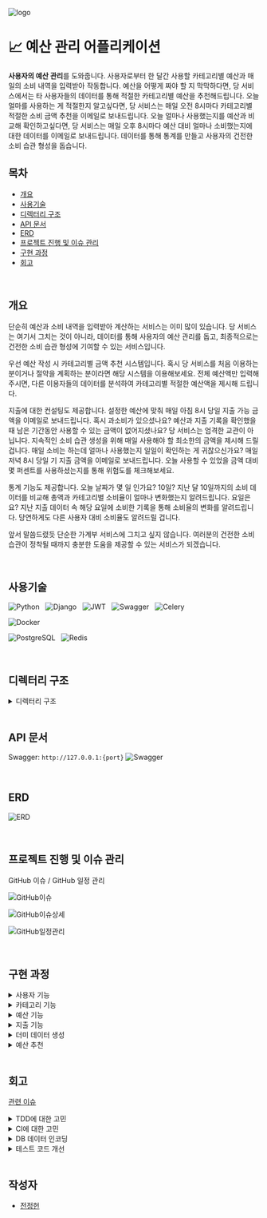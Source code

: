 ![logo](https://github.com/allen9535/budget-management-project/assets/69235039/121dcbf5-9079-4316-9e4c-9557aee9f1c7)

# 📈 예산 관리 어플리케이션

**사용자의 예산 관리**를 도와줍니다. 사용자로부터 한 달간 사용할 카테고리별 예산과 매일의 소비 내역을 입력받아 작동합니다. 예산을 어떻게 짜야 할 지 막막하다면, 당 서비스에서는 타 사용자들의 데이터를 통해 적절한 카테고리별 예산을 추천해드립니다. 오늘 얼마를 사용하는 게 적절한지 알고싶다면, 당 서비스는 매일 오전 8시마다 카테고리별 적절한 소비 금액 추천을 이메일로 보내드립니다. 오늘 얼마나 사용했는지를 예산과 비교해 확인하고싶다면, 당 서비스는 매일 오후 8시마다 예산 대비 얼마나 소비했는지에 대한 데이터를 이메일로 보내드립니다.
데이터를 통해 통계를 만들고 사용자의 건전한 소비 습관 형성을 돕습니다.

## 목차

-   [개요](#개요)
-   [사용기술](#사용기술)
-   [디렉터리 구조](#디렉터리-구조)
-   [API 문서](#API-문서)
-   [ERD](#ERD)
-   [프로젝트 진행 및 이슈 관리](#프로젝트-진행-및-이슈-관리)
-   [구현 과정](#구현-과정)
-   [회고](#회고)

<br/>

## 개요

단순히 예산과 소비 내역을 입력받아 계산하는 서비스는 이미 많이 있습니다. 당 서비스는 여기서 그치는 것이 아니라, 데이터를 통해 사용자의 예산 관리를 돕고, 최종적으로는 건전한 소비 습관 형성에 기여할 수 있는 서비스입니다.

우선 예산 작성 시 카테고리별 금액 추천 시스템입니다. 혹시 당 서비스를 처음 이용하는 분이거나 절약을 계획하는 분이라면 해당 시스템을 이용해보세요. 전체 예산액만 입력해주시면, 다른 이용자들의 데이터를 분석하여 카테고리별 적절한 예산액을 제시해 드립니다.

지출에 대한 컨설팅도 제공합니다. 설정한 예산에 맞춰 매일 아침 8시 당일 지출 가능 금액을 이메일로 보내드립니다. 혹시 과소비가 있으셨나요? 예산과 지출 기록을 확인했을 때 남은 기간동안 사용할 수 있는 금액이 없어지셨나요? 당 서비스는 엄격한 교관이 아닙니다. 지속적인 소비 습관 생성을 위해 매일 사용해야 할 최소한의 금액을 제시해 드릴겁니다. 매일 소비는 하는데 얼마나 사용했는지 일일이 확인하는 게 귀찮으신가요? 매일 저녁 8시 당일 기 지출 금액을 이메일로 보내드립니다. 오늘 사용할 수 있었을 금액 대비 몇 퍼센트를 사용하셨는지를 통해 위험도를 체크해보세요.

통계 기능도 제공합니다. 오늘 날짜가 몇 일 인가요? 10일? 지난 달 10일까지의 소비 데이터를 비교해 총액과 카테고리별 소비율이 얼마나 변화했는지 알려드립니다. 요일은요? 지난 지출 데이터 속 해당 요일에 소비한 기록을 통해 소비율의 변화를 알려드립니다. 당연하게도 다른 사용자 대비 소비율도 알려드릴 겁니다.

앞서 말씀드렸듯 단순한 가계부 서비스에 그치고 싶지 않습니다. 여러분의 건전한 소비 습관이 정착될 때까지 충분한 도움을 제공할 수 있는 서비스가 되겠습니다.

<br/>

## 사용기술

![Python](https://img.shields.io/badge/Python-3776AB.svg?style=for-the-badge&logo=Python&logoColor=white) &nbsp;
![Django](https://img.shields.io/badge/Django-092E20.svg?style=for-the-badge&logo=Django&logoColor=white) &nbsp;
![JWT](https://img.shields.io/badge/JWT-000000.svg?style=for-the-badge&logo=JSON-Web-Tokens&logoColor=white) &nbsp;
![Swagger](https://img.shields.io/badge/Swagger-85EA2D.svg?style=for-the-badge&logo=Swagger&logoColor=white) &nbsp;
![Celery](https://img.shields.io/badge/Celery-37814A.svg?style=for-the-badge&logo=Celery&logoColor=white) <br/>

![Docker](https://img.shields.io/badge/Docker-2496ED.svg?style=for-the-badge&logo=Docker&logoColor=white) <br/>

![PostgreSQL](https://img.shields.io/badge/PostgreSQL-4169E1.svg?style=for-the-badge&logo=PostgreSQL&logoColor=white) &nbsp;
![Redis](https://img.shields.io/badge/Redis-DC382D.svg?style=for-the-badge&logo=Redis&logoColor=white)

<br/>

## 디렉터리 구조

<details>
    <summary>디렉터리 구조</summary>

    📦Budget-Management-Project
    ┣ 📂.github
    ┃ ┗ 📂workflows
    ┃ ┃ ┗ 📜django_ci.yml
    ┣ 📂accounts
    ┃ ┣ 📜admin.py
    ┃ ┣ 📜apps.py
    ┃ ┣ 📜models.py
    ┃ ┣ 📜serializers.py
    ┃ ┣ 📜tests.py
    ┃ ┣ 📜urls.py
    ┃ ┣ 📜views.py
    ┃ ┗ 📜__init__.py
    ┣ 📂budgets
    ┃ ┣ 📜admin.py
    ┃ ┣ 📜apps.py
    ┃ ┣ 📜models.py
    ┃ ┣ 📜serializers.py
    ┃ ┣ 📜tests.py
    ┃ ┣ 📜urls.py
    ┃ ┣ 📜views.py
    ┃ ┗ 📜__init__.py
    ┣ 📂categories
    ┃ ┣ 📜admin.py
    ┃ ┣ 📜apps.py
    ┃ ┣ 📜models.py
    ┃ ┣ 📜serializers.py
    ┃ ┣ 📜tests.py
    ┃ ┣ 📜urls.py
    ┃ ┣ 📜views.py
    ┃ ┗ 📜__init__.py
    ┣ 📂config
    ┃ ┣ 📜asgi.py
    ┃ ┣ 📜celery.py
    ┃ ┣ 📜settings.py
    ┃ ┣ 📜urls.py
    ┃ ┣ 📜wsgi.py
    ┃ ┗ 📜__init__.py
    ┣ 📂spends
    ┃ ┣ 📜admin.py
    ┃ ┣ 📜apps.py
    ┃ ┣ 📜models.py
    ┃ ┣ 📜serializers.py
    ┃ ┣ 📜tasks.py
    ┃ ┣ 📜tests.py
    ┃ ┣ 📜urls.py
    ┃ ┣ 📜views.py
    ┃ ┗ 📜__init__.py
    ┣ 📜.env
    ┣ 📜.gitignore
    ┣ 📜category_list.csv
    ┣ 📜db_dump_data.json
    ┣ 📜dummy_budgets.py
    ┣ 📜dummy_categories.py
    ┣ 📜dummy_spends.py
    ┣ 📜dummy_users.py
    ┣ 📜manage.py
    ┣ 📜README.md
    ┗ 📜requirements.txt

기본 Django 프로젝트의 디렉터리 구조를 거의 그대로 사용하였습니다. Celery 설정 파일은 설정과 관련 있는 파일이라 함께 관리하기 위해 config 폴더에, Celery 작업과 관련된 기능들은 tasks.py 파일에 만든 다음 해당 기능과 관련있는 폴더에 위치시켰습니다. 더미 데이터를 만들기 위한 파일들과 DB 덤프 파일은 개발 작업 시 편리하게 사용하기 위해 루트 프로젝트 폴더에 위치시켰습니다.

</details>

<br/>

## API 문서

Swagger: `http://127.0.0.1:{port}`
![Swagger](https://doc-images-s3.s3.ap-northeast-2.amazonaws.com/budget_proejct_swagger.png)

<br/>

## ERD

![ERD](https://github.com/wanted-A/GIS-Restaurant/assets/69235039/39055c39-4d9d-471e-82e3-8101f755156c)

<br/>

## 프로젝트 진행 및 이슈 관리

GitHub 이슈 / GitHub 일정 관리

![GitHub이슈](https://github.com/wanted-A/GIS-Restaurant/assets/69235039/2ca80ca4-e11a-4dd8-aba7-941461b8159e)

![GitHub이슈상세](https://github.com/wanted-A/GIS-Restaurant/assets/69235039/ffff7d54-c1e0-4e8a-8c82-eb0c04e5f5f9)

![GitHub일정관리](https://github.com/wanted-A/GIS-Restaurant/assets/69235039/7d3c9e55-3365-4cdf-8e32-00cf6d6f1a72)

<br/>

## 구현 과정

<details>
<summary>사용자 기능</summary>

-   [관련 이슈 #3](https://github.com/allen9535/budget-management-project/issues/3)

1.  회원가입

    -   계정명, 이메일, 휴대전화 번호, 비밀번호, 비밀번호 체크의 다섯 항목을 입력해야 합니다.
    -   계정명과 비밀번호는 사용자 인증에 사용됩니다.
    -   이메일은 이메일 인증과 향후 서비스 제공 시 사용됩니다.
    -   비밀번호와 비밀번호 체크 항목의 경우 사용자가 정확한 값을 입력했는지 확인하기 위해 설정했습니다.
    -   휴대전화 번호는 정규표현식을 사용해 한국의 휴대전화 번호 형식만을 저장합니다.

2.  로그인

    -   계정명과 비밀번호를 입력하면 **JSON Web Token**을 발급합니다.
    -   Access Token은 보안을 위해 유효 기간을 30분으로 짧게 설정했습니다.
    -   Refresh Token 또한 보안을 위해 요청한 측에 반환하지 않고 사용자 명의로 서버의 Redis에 저장합니다.

3.  로그아웃

    -   Access Token을 받아 블랙리스트에 등록합니다.
    -   블랙리스트에 등록된 토큰은 다시 사용할 수 없습니다.

    </details>

<details>
<summary>카테고리 기능</summary>

-   [관련 이슈 #4](https://github.com/allen9535/budget-management-project/issues/4)

1. 카테고리 생성

    - 프로젝트 루트 폴더에 위치한 dummy_categories.py 파일을 실행시켜 카테고리를 등록합니다.
    - 이 때 마찬가지로 프로젝트 루트 폴더에 위치한 category_list.csv 파일을 읽어서 카테고리를 등록합니다.
    - 이와 같은 구조를 갖춘 것은 향후 카테고리 관련 수정이나 확장이 필요한 경우 csv 파일만 수정하면 되는 것이 편리할 것이라 판단했기 때문입니다.

2. 카테고리 목록

    - GET 요청을 받으면 현재 DB에 저장되어 있는 카테고리 목록을 제공합니다.
    - 인증된 사용자에게만 권한을 부여합니다.

</details>

<details>
<summary>예산 기능</summary>

-   [관련 이슈 #4](https://github.com/allen9535/budget-management-project/issues/4)
-   [관련 이슈 #16](https://github.com/allen9535/budget-management-project/issues/16)

1. 예산 생성

    - POST 요청과 함께 데이터를 받으면 해당하는 예산 데이터를 생성합니다.
    - 카테고리, 금액, 시작일, 종료일은 필수값입니다.
    - 필수값이 없거나 잘못된 데이터가 들어오면 상태코드와 함께 에러 메시지를 출력합니다.
    - 인증된 사용자에게만 권한을 부여합니다.

2. 예산 목록

    - GET 요청을 받으면 현재 로그인한 사용자의 예산 데이터 목록을 제공합니다.
    - 인증된 사용자에게만 권한을 부여합니다.

3. 예산 상세보기

    - GET 요청과 함께 예산 데이터의 ID를 받으면 해당하는 상세한 데이터를 제공합니다.
    - 잘못된 값이나 타인의 예산 데이터 ID를 입력할 경우 상태코드와 함께 에러 메시지를 출력합니다.
    - 인증된 사용자에게만 권한을 부여합니다.

4. 예산 수정

    - PUT 요청과 함께 예산 데이터 ID, 수정할 데이터를 받으면 해당하는 예산 데이터를 수정합니다.
    - 잘못된 값이나 타인의 예산 데이터 ID를 입력할 경우 상태 상태코드와 함께 에러 메시지를 출력합니다.
    - 인증된 사용자에게만 권한을 부여합니다.

5. 예산 삭제
    - DELETE 요청과 함께 예산 데이터 ID를 받으면 해당하는 예산 데이터를 삭제합니다.
    - 잘못된 값이나 타인의 예산 데이터 ID를 입력할 경우 상태 상태코드와 함께 에러 메시지를 출력합니다.
    - 인증된 사용자에게만 권한을 부여합니다.

</details>

<details>
<summary>지출 기능</summary>

-   [관련 이슈 #5](https://github.com/allen9535/budget-management-project/issues/5)
-   [관련 이슈 #12](https://github.com/allen9535/budget-management-project/issues/12)
-   [관련 이슈 #13](https://github.com/allen9535/budget-management-project/issues/13)
-   [관련 이슈 #22](https://github.com/allen9535/budget-management-project/issues/22)

1. 지출 생성

    - POST 요청과 함께 데이터를 받으면 해당하는 지출 데이터를 생성합니다.
    - 카테고리, 금액, 지출일은 필수값입니다.
    - 필수값이 없거나 잘못된 데이터가 들어오면 상태코드와 함께 에러 메시지를 출력합니다.
    - 인증된 사용자에게만 권한을 부여합니다.

2. 지출 목록

    - GET 요청과 함께 쿼리 파라미터를 받으면 해당하는 지출 목록을 제공합니다.
    - 검색 시작일, 종료일은 필수입니다.
    - 필수값이 없거나 잘못된 데이터가 들어오면 상태코드와 함께 에러 메시지를 출력합니다.
    - 인증된 사용자에게만 권한을 부여합니다.

3. 지출 상세보기

    - GET 요청과 함께 지출 데이터 ID를 받으면 해당하는 상세한 데이터를 제공합니다.
    - 잘못된 값이나 타인의 지출 데이터 ID를 입력할 경우 상태 상태코드와 함께 에러 메시지를 출력합니다.
    - 인증된 사용자에게만 권한을 부여합니다.

4. 지출 수정

    - PUT 요청과 함께 지출 데이터 ID, 수정할 데이터를 받으면 해당하는 지출 데이터를 수정합니다.
    - 잘못된 값이나 타인의 예산 데이터 ID를 입력할 경우 상태 상태코드와 함께 에러 메시지를 출력합니다.
    - 인증된 사용자에게만 권한을 부여합니다.

5. 지출 삭제

    - DELETE 요청과 함께 지출 데이터 ID를 받으면 해당하는 지출 데이터를 삭제합니다.
    - 잘못된 값이나 타인의 지출 데이터 ID를 입력할 경우 상태 상태코드와 함께 에러 메시지를 출력합니다.
    - 인증된 사용자에게만 권한을 부여합니다.

6. 지출 내역에서 합계 제외 기능

    - 지출 목록 API를 호출할 때 제외할 지출 데이터 ID를 제공하면, 지출 목록에는 그대로 표시되지만 총 지출액 항목과 카테고리별 지출액 항목에서는 제외됩니다.
    - 제외할 지출 데이터는 여러 값을 줄 수 있습니다.

7. 오늘 지출 추천

    - 사용자의 가장 최신 예산안의 기간 범위를 산출하고, 해당 범위 내의 지출 금액을 뺀 다음, 예산안 기간 범위의 남은 기간(당일 포함)으로 나누어 **일별 지출 가능 금액**을 제공합니다.
    - 총액에 대한 지출 추천과 카테고리별 **지출 추천**을 제공합니다.
    - 총액과 카테고리별 지출 가능 금액이 일정 금액 이하여도 최소한의 금액을 제시합니다. 이는 서비스의 목적이 금액 계산이 아니라 건전한 소비 습관 정착이기 때문입니다.
    - Celery를 통해 **매일 오전 8시에 자동으로 사용자의 이메일로 전송**될 수 있도록 설정했습니다.
    - 현재 코드에는 테스트용으로 개발자 이메일에 한 개의 이메일만 전송되도록 설정했습니다.

8. 오늘 지출 안내

    - 사용자가 오늘 지출한 총액을 제공합니다.
    - 사용자의 가장 최신 예산안의 기간 범위를 산출하여 카테고리별 해당 기간의 예산 총액을 제공합니다.
    - 또 이를 날짜별로 나누어 오늘의 **적정 지출 금액**과 실제 지출한 금액을 제공합니다.
    - 적정 금액에 대한 실지출 금액의 비를 퍼센테이지로 만들어 **위험도**를 제공합니다.
    - Celery를 통해 **매일 오후 8시에 자동으로 사용자의 이메일로 전송**될 수 있도록 설정했습니다.
    - 현재 코드에서는 테스트용으로 개발자 이메일에 한 개의 이메일만 전송되도록 설정했습니다.

9. 지출 통계
    - 오늘을 기준으로 이번달의 1일부터 말일까지의 데이터를 기반으로 합니다.
    - 현재 로그인한 사용자의 당월과 전월의 지출 총계를 각각 구하고, 당월 지출 총계에서 전월 지출 총계를 나눈 다음 퍼센테이지를 만들어 **전월 대비 전체 소비율의 변화**를 제공합니다.
    - 오늘의 요일과 지출액을 구하고 지난 모든 같은 요일의 지출액과의 대비를 통해 **지난 요일 지출 금액 대비 소비율**을 제공합니다.
    - 현재 로그인한 사용자를 제외한 나머지 모든 사용자 데이터에서, 평균 예산액을 일별로 나누어 일일 평균 예산액을 구하고, 이를 오늘 지출한 금액의 평균값과 대비를 통해 전체 사용자의 일일 평균 소비율을 구합니다. 또 현재 로그인한 사용자의 일일 평균 예산액과 오늘 지출한 금액의 평균값의 대비를 통해 로그인 사용자의 일일 평균 소비율을 구합니다. 이 둘의 대비를 통해 **타 사용자 대비 소비율**을 제공합니다.

</details>

<details>
<summary>더미 데이터 생성</summary>

-   [관련 이슈 #10](https://github.com/allen9535/budget-management-project/issues/10)

1. 더미 데이터 생성을 위한 파일 생성

    - 프로젝트 루트 폴더에 파일을 생성하고 해당 파일을 실행하여 더미 데이터를 생성했습니다.
    - Faker 라이브러리를 활용하여 무작위 계정명, 이메일, 날짜를 생성하여 더미 데이터를 만들었습니다.

2. 더미 데이터의 유용성에 대한 고민
    - 간단한 CRUD에 대한 개발이 끝나고 통계 부분으로 넘어가자, 제가 생성한 더미 데이터에 대한 문제점이 발견되었습니다.
    - 예산과 지출 데이터가 지나치게 무작위였습니다. 이 서비스는 연속성을 전제로 두고 있는데, 제가 생성한 더미 데이터는 너무 데이터가 산발적이었습니다.
    - 이후 통계 관련 기능을 추가하면서 더미 데이터를 수정하여 테스트 했습니다.

</details>

<details>
<summary>예산 추천</summary>

-   [관련이슈 #11](https://github.com/allen9535/budget-management-project/issues/11)

1. 의도

    - 카테고리별 예산 설정에 어려움을 겪는 사용자를 위해 총 예산액을 입력하면 카테고리별 예산 금액을 제공하는 기능을 만들고자 했습니다.
    - 이 때 생성되는 예산 금액은 기존 사용자들의 데이터의 평균 값의 퍼센테이지로 설정하고자 했습니다.

2. 구현

    - 카테고리별 예산의 평균을 만들고, 이것이 전체 예산 평균에서 차지하는 비율을 계산합니다. 여기에 현재 로그인한 사용자가 입력한 예산 총액을 곱해 카테고리별 추천 예산액을 제공합니다.
    - 사용자 편의성을 위해 예산 총액을 곱하기 직전 소숫점 둘째 자리까지 반올림하고, 곱한 다음에는 정수로 형변환 한 값을 제공합니다.
    - 인증된 사용자에게만 권한을 부여합니다.

</details>

<br/>

## 회고

[관련 이슈](https://github.com/allen9535/budget-management-project/issues/18)

<details>
<summary>TDD에 대한 고민</summary>

-   매번 Postman을 통해 일일이 조건을 다르게 부여하고 검증하는 일련의 과정들이 번거롭다고 생각하게 되었습니다.
-   Django와 Django REST Framework에는 TDD를 위한 기능들이 갖추어져 있었기에 이를 활용하여 효율적인 테스트를 시도해보고자 TDD를 도입하게 되었습니다.
-   처음에는 사용할 데이터를 매 코드마다 일일이 새로 만드는 것이 몹시 번거로웠습니다. 하지만 Django의 TDD에 대해 공부하면서 코드를 조금씩 고쳐보았더니 작성하는 코드 수도 줄고, 테스트 실행 시간도 많이 단축되었습니다.(라인수: 561라인 -> 442라인 / 실행 시간: 33.461초 -> 16.622초)
-   또 제가 생각한 오류가 발생할 수 있는 케이스들을 다양하게 테스트 할 수 있어 관련 부분들을 빠르게 수정할 수 있었습니다.

</details>

<details>
<summary>CI에 대한 고민</summary>

-   TDD를 도입하면서 GitHub Actions를 활용해 테스트 자동화를 시도할 수 있다는 것을 알게 되었습니다.
-   이에 yml 파일을 생성해 Push나 PR이 발생할 때 GitHub Actions에서 제가 작성한 테스트 코드를 활용한 테스트를 진행할 수 있도록 만들었습니다.
-   CI 적용 초기에는 많은 문제가 발생했습니다. Redis를 활용하는 코드가 있는데 Workflow에는 관련 내용이 없다거나, 데이터 없이 테스트를 진행하게 만드는 등의 문제였습니다. 하지만 자동적으로 테스트가 진행되고 에러 메시지를 쉽게 확인할 수 있어 빠르게 관련 문제들을 해결할 수 있었습니다.

</details>

<details>
<summary>DB 데이터 인코딩</summary>

-   로컬에서 SQLite3를 사용해 개발하고 테스트 할 때의 문제입니다.
-   DB에서 데이터를 덤프한 다음, 이 데이터를 다시 DB에 적용하기 위해 `python manage.py loaddata` 명령어를 실행시켰습니다. 그랬더니 이런 에러가 발생했습니다. `“UnicodeDecodeError: 'utf8' codec can't decode byte 0xff in position 0: invalid start byte”`
-   원인은 DB데이터를 JSON 형식의 파일로 덤프하면서 인코딩 형식을 지정하지 않았던 것으로 보입니다.
-   덤프한 DB 데이터의 인코딩 형식을 변경하는 것으로 해결했습니다. 제가 검색한 것을 바탕으로 실험해 본 바로는, 애초에 DB 데이터를 덤프할 때 명령어에 인코딩 형식을 UTF-8로 지정해주는 것이 편할 것 같습니다. 명령어는 다음과 같습니다. `python -Xutf8 manage.py dumpdata > db.json`

</details>

<details>
<summary>테스트 코드 개선</summary>

-   테스트 코드를 작성하고 실행시키는데 다음과 같은 에러가 발생했습니다. `AttributeError: 'list' object has no attribute 'items'`
-   원인은 테스트 코드에서 사용하려던 데이터 형식이었습니다. client 객체의 메서드를 사용할 때에는 딕셔너리 형태의 데이터를 아규먼트로 제공해야 하는데, 리스트 형태의 데이터를 제공했기 때문인 것으로 보입니다.
-   데이터 형식을 JSON이라고 명시하는 것으로 해결했습니다. client 객체를 사용할 때 옵션으로 `content_type='json'` 옵션을 제공해도 되고, settings.py의 REST_FRAMEWORK 옵션에 `'TEST_REQUEST_DEFAULT_FORMAT': 'json'` 값을 입력해도 됩니다.

</details>

<br/>

## 작성자

-   [전정헌](https://github.com/allen9535)
